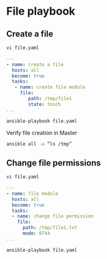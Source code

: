 # File playbook

## Create a file
```sh
vi file.yaml
```
```yaml
---
- name: create a file
  hosts: all
  become: true
  tasks:
   - name: create file module
     file:
        path: /tmp/file1
        state: touch
...
```
```sh
ansible-playbook file.yaml
```
Verify file creation in Master
```sh
ansible all -a “ls /tmp”
```

## Change file permissions
```sh
vi file.yaml
```
```yaml
---
- name: file module
  hosts: all
  become: true
  tasks:
  - name: change file permission
    file:
      path: /tmp/file1.txt
      mode: 0744
...
```
```sh
ansible-playbook file.yaml
```
